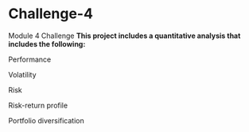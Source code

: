 # Challenge-4
Module 4 Challenge
**This project includes a quantitative analysis that includes the following:**

Performance

Volatility

Risk

Risk-return profile

Portfolio diversification
